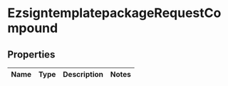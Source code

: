 
# EzsigntemplatepackageRequestCompound

## Properties
| Name | Type | Description | Notes |
| ------------ | ------------- | ------------- | ------------- |




